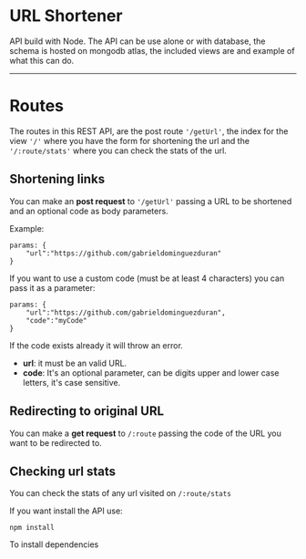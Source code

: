 # URL Shortener

API build with Node. The API can be use alone or with database, the schema is hosted on mongodb atlas, the included views are and example of what this can do.

---

# Routes

The routes in this REST API, are the post route `'/getUrl'`, the index for the view `'/'` where you have the form for shortening the url and the `'/:route/stats'` where you can check the stats of the url.

## Shortening links

You can make an **post request** to `'/getUrl'` passing a URL to be shortened and an optional code as body parameters.

Example:

```
params: {
    "url":"https://github.com/gabrieldominguezduran"
}
```

If you want to use a custom code (must be at least 4 characters) you can pass it as a parameter:

```
params: {
    "url":"https://github.com/gabrieldominguezduran",
    "code":"myCode"
}
```

If the code exists already it will throw an error.

- **url**: it must be an valid URL.
- **code**: It's an optional parameter, can be digits upper and lower case letters, it's case sensitive.

## Redirecting to original URL

You can make a **get request** to `/:route` passing the code of the URL you want to be redirected to.

## Checking url stats

You can check the stats of any url visited on `/:route/stats`

If you want install the API use:

```
npm install

```

To install dependencies
